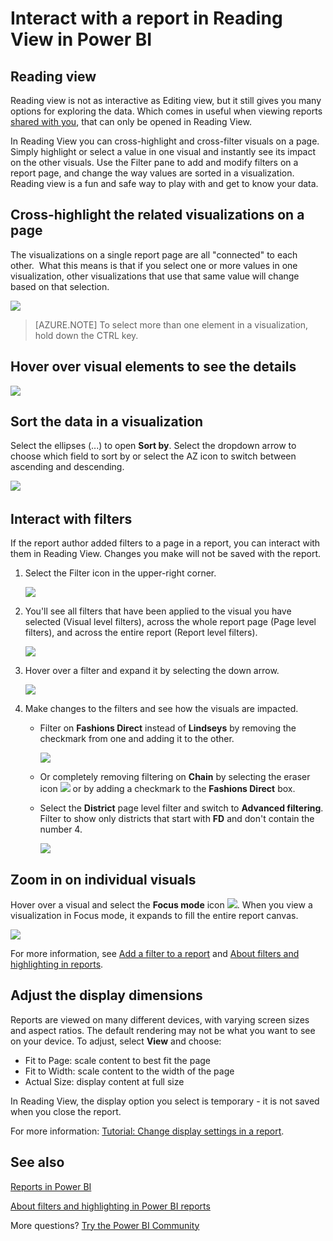 ﻿<properties
   pageTitle="Interact with a report in Reading View in Power BI"
   description="Interact with a report in Reading View in Power BI"
   services="powerbi"
   documentationCenter=""
   authors="mihart"
   manager="erikre"
   backup=""
   editor=""
   tags=""
   qualityFocus="monitoring"
   qualityDate=""/>

<tags
   ms.service="powerbi"
   ms.devlang="NA"
   ms.topic="article"
   ms.tgt_pltfrm="NA"
   ms.workload="powerbi"
   ms.date="03/14/2017"
   ms.author="mihart"/>

# Interact with a report in Reading View in Power BI

##  Reading view

Reading view is not as interactive as Editing view, but it still gives you many options for exploring the data. Which comes in useful when viewing reports [shared with you](powerbi-service-share-unshare-dashboard.md), that can only be opened in Reading View.

In Reading View you can cross-highlight and cross-filter visuals on a page.  Simply highlight or select  a value in one visual and instantly see its impact on the other visuals. Use the Filter pane to add and modify filters on a report page, and change the way values are sorted in a visualization. Reading view is a fun and safe way to play with and get to know your data.


##  Cross-highlight the related visualizations on a page

The visualizations on a single report page are all "connected" to each other.  What this means is that if you select one or more values in one visualization, other visualizations that use that same value will change based on that selection.

![](media/powerbi-service-interact-with-a-report-in-reading-view/pagefilter3b.gif)

>[AZURE.NOTE] To select more than one element in a visualization, hold down the CTRL key.

##  Hover over visual elements to see the details

![](media/powerbi-service-interact-with-a-report-in-reading-view/amarillachart.png)


##  Sort the data in a visualization

Select the ellipses (...) to open **Sort by**. Select the dropdown arrow to choose which field to sort by or select the AZ icon to switch between ascending and descending. 

![](media/powerbi-service-interact-with-a-report-in-reading-view/PBI_ChangeChartSort.gif) 

##  Interact with filters

If the report author added filters to a page in a report, you can interact with them in Reading View. Changes you make will not be saved with the report.

1.  Select the Filter icon in the upper-right corner.

    ![](media/powerbi-service-interact-with-a-report-in-reading-view/filters.png)  

2.  You'll see all filters that have been applied to the visual you have selected (Visual level filters), across the whole report page (Page level filters), and across the entire report (Report level filters).

    ![](media/powerbi-service-interact-with-a-report-in-reading-view/power-bi-reading-filters.png)

3.  Hover over a filter and expand it by selecting the down arrow.

    ![](media/powerbi-service-interact-with-a-report-in-reading-view/power-bi-expan-filter.png)

4.  Make changes to the filters and see how the visuals are impacted.  

    -   Filter on **Fashions Direct** instead of **Lindseys** by removing the checkmark from one and adding it to the other.

        ![](media/powerbi-service-interact-with-a-report-in-reading-view/power-bi-filter-chain.png)

    -   Or completely removing filtering on **Chain** by selecting the eraser icon ![](media/powerbi-service-interact-with-a-report-in-reading-view/power-bi-eraser-icon.png) or by adding a checkmark to the **Fashions Direct** box.

    -   Select the **District** page level filter and switch to **Advanced filtering**. Filter to show only districts that start with **FD** and don't contain the number 4.

        ![](media/powerbi-service-interact-with-a-report-in-reading-view/power-bi-advanced-filter.png)


##      Zoom in on individual visuals

Hover over a visual and select the **Focus mode** icon ![](media/powerbi-service-interact-with-a-report-in-reading-view/PBI_PopOutIcon.jpg). When you view a visualization in Focus mode, it expands to fill the entire report canvas.

![](media/powerbi-service-interact-with-a-report-in-reading-view/powerbi-focus-mode.png)

For more information, see [Add a filter to a report](powerbi-service-add-a-filter-to-a-report.md) and [About filters and highlighting in reports](powerbi-service-about-filters-and-highlighting-in-reports.md).

##  Adjust the display dimensions
Reports are viewed on many different devices, with varying screen sizes and aspect ratios.  The default rendering may not be what you want to see on your device.  To adjust, select **View** and choose:

 - Fit to Page: scale content to best fit the page
 - Fit to Width: scale content to the width of the page
 - Actual Size: display content at full size  

  In Reading View, the display option you select is temporary - it is not saved when you close the report.

  For more information: [Tutorial: Change display settings in a report](powerbi-service-tutorial-change-report-display-settings.md).


## See also

[Reports in Power BI](powerbi-service-reports.md)

[About filters and highlighting in Power BI reports](powerbi-service-about-filters-and-highlighting-in-reports.md)

More questions? [Try the Power BI Community](http://community.powerbi.com/)
